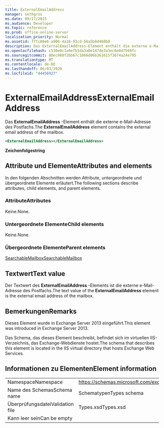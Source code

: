 ```yaml
---
title: ExternalEmailAddress
manager: sethgros
ms.date: 09/17/2015
ms.audience: Developer
ms.topic: reference
ms.prod: office-online-server
localization_priority: Normal
ms.assetid: f7fc08e6-a906-4a18-93cd-56a5b8d460b0
description: Das ExternalEmailAddress-Element enthält die externe e-Mail-Adresse des Postfachs.
ms.openlocfilehash: c530e0c1a9efb5da3a0e147de3a3ec6e0d7569fc
ms.sourcegitcommit: 88ec988f2bb67c1866d06b361615f3674a24e795
ms.translationtype: MT
ms.contentlocale: de-DE
ms.lasthandoff: 06/03/2020
ms.locfileid: "44456927"
---
```

# <a name="externalemailaddress"></a><span data-ttu-id="84678-103">ExternalEmailAddress</span><span class="sxs-lookup"><span data-stu-id="84678-103">ExternalEmailAddress</span></span>

<span data-ttu-id="84678-104">Das **ExternalEmailAddress** -Element enthält die externe e-Mail-Adresse des Postfachs.</span><span class="sxs-lookup"><span data-stu-id="84678-104">The **ExternalEmailAddress** element contains the external email address of the mailbox.</span></span> 
  
```XML
<ExternalEmailAddress></ExternalEmailAddress>
```

<span data-ttu-id="84678-105">**Zeichenfolge**</span><span class="sxs-lookup"><span data-stu-id="84678-105">**string**</span></span>

## <a name="attributes-and-elements"></a><span data-ttu-id="84678-106">Attribute und Elemente</span><span class="sxs-lookup"><span data-stu-id="84678-106">Attributes and elements</span></span>

<span data-ttu-id="84678-107">In den folgenden Abschnitten werden Attribute, untergeordnete und übergeordnete Elemente erläutert.</span><span class="sxs-lookup"><span data-stu-id="84678-107">The following sections describe attributes, child elements, and parent elements.</span></span>
  
### <a name="attributes"></a><span data-ttu-id="84678-108">Attribute</span><span class="sxs-lookup"><span data-stu-id="84678-108">Attributes</span></span>

<span data-ttu-id="84678-109">Keine.</span><span class="sxs-lookup"><span data-stu-id="84678-109">None.</span></span>
  
### <a name="child-elements"></a><span data-ttu-id="84678-110">Untergeordnete Elemente</span><span class="sxs-lookup"><span data-stu-id="84678-110">Child elements</span></span>

<span data-ttu-id="84678-111">Keine.</span><span class="sxs-lookup"><span data-stu-id="84678-111">None.</span></span>
  
### <a name="parent-elements"></a><span data-ttu-id="84678-112">Übergeordnete Elemente</span><span class="sxs-lookup"><span data-stu-id="84678-112">Parent elements</span></span>

[<span data-ttu-id="84678-113">SearchableMailbox</span><span class="sxs-lookup"><span data-stu-id="84678-113">SearchableMailbox</span></span>](searchablemailbox.md)
  
## <a name="text-value"></a><span data-ttu-id="84678-114">Textwert</span><span class="sxs-lookup"><span data-stu-id="84678-114">Text value</span></span>

<span data-ttu-id="84678-115">Der Textwert des **ExternalEmailAddress** -Elements ist die externe e-Mail-Adresse des Postfachs.</span><span class="sxs-lookup"><span data-stu-id="84678-115">The text value of the **ExternalEmailAddress** element is the external email address of the mailbox.</span></span> 
  
## <a name="remarks"></a><span data-ttu-id="84678-116">Bemerkungen</span><span class="sxs-lookup"><span data-stu-id="84678-116">Remarks</span></span>

<span data-ttu-id="84678-117">Dieses Element wurde in Exchange Server 2013 eingeführt.</span><span class="sxs-lookup"><span data-stu-id="84678-117">This element was introduced in Exchange Server 2013.</span></span>
  
<span data-ttu-id="84678-118">Das Schema, das dieses Element beschreibt, befindet sich im virtuellen IIS-Verzeichnis, das Exchange-Webdienste hostet.</span><span class="sxs-lookup"><span data-stu-id="84678-118">The schema that describes this element is located in the IIS virtual directory that hosts Exchange Web Services.</span></span>
  
## <a name="element-information"></a><span data-ttu-id="84678-119">Informationen zu Elementen</span><span class="sxs-lookup"><span data-stu-id="84678-119">Element information</span></span>

|||
|:-----|:-----|
|<span data-ttu-id="84678-120">Namespace</span><span class="sxs-lookup"><span data-stu-id="84678-120">Namespace</span></span>  <br/> |https://schemas.microsoft.com/exchange/services/2006/types  <br/> |
|<span data-ttu-id="84678-121">Name des Schemas</span><span class="sxs-lookup"><span data-stu-id="84678-121">Schema name</span></span>  <br/> |<span data-ttu-id="84678-122">Schematypen</span><span class="sxs-lookup"><span data-stu-id="84678-122">Types schema</span></span>  <br/> |
|<span data-ttu-id="84678-123">Überprüfungsdatei</span><span class="sxs-lookup"><span data-stu-id="84678-123">Validation file</span></span>  <br/> |<span data-ttu-id="84678-124">Types.xsd</span><span class="sxs-lookup"><span data-stu-id="84678-124">Types.xsd</span></span>  <br/> |
|<span data-ttu-id="84678-125">Kann leer sein</span><span class="sxs-lookup"><span data-stu-id="84678-125">Can be empty</span></span>  <br/> ||
   

